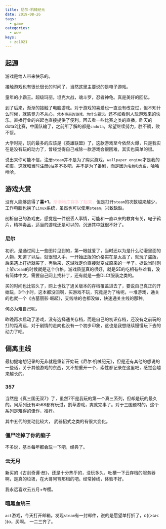 ```yaml
---
title: 尼尔·机械纪元
date: 2019-08-26
tags:
  - game
categories:
  - wuw
keys:
  - zc1021
---
```


## 起源

游戏是给人带来快乐的。

接触游戏也有很长很长的时间了，当然这里主要说的是电子游戏。

童年的小霸王。超级玛丽，坦克大战，魂斗罗，忍者神龟。真是美好的回忆。

到了后来，渐渐的接触了电脑游戏。对于游戏的喜爱也一直没有改变过，但不知什么时候，就感觉力不从心，`凭本事买的游戏，为什么要玩。`还不如看别人玩游戏来的快乐。直播行业的兴起也直接提供了便利。回去看一些比赛之类的直播。昨天的dota2比赛，中国队输了，之前所了解的都是`cndota`，希望继续努力，胜不骄，败不馁。

大学时期，玩的最多的应该是《英雄联盟》了，这款游戏至今依然火爆，只是我实在是没有玩的动力了，曾经觉得自己戒除一款游戏会很困难，其实也简单的很。

说出来你可能不信，注册`steam`并不是为了购买游戏，`wallpaper engine`才是我的初衷，这就和当时注册`B站`差不多吧，并不是为了番剧，而是因为`宅舞和鬼畜`，哈哈哈哈。

## 游戏大赏

没有人能够逃得了**喜+1**，<font color=pink>渐渐地库存多了起来，</font>但是打开`steam`的次数越来越少，工作电脑也换了`Linux`系统，虽然也可以使用`steam`，兴致缺缺。

剖析自己的游戏史，感觉是一件很丢人事情，可能和一直以来的教育有关，电子鸦片，精神毒品，适当的游戏还是可以的，沉迷其中就很不好了。

### 尼尔

初识，是通过网上一些图片见到的，第一眼就爱了，当时还以为是什么动漫里面的人物，知道了以后，就很想入手，一开始正版的价格实在是太高了，就玩了盗版，后来遇上打折就买了，再后来，这游戏定价直接就变成原来的一半了。据说当时刚上架`steam`的时候就是这个价格。游戏质量真的很好，就是SE的吃相有些难看，没有简体中文，需要自己网上找补丁，还有就是一些DLCf服装之类的。

买的时间也比较久了，网上也找了通关版本的存档覆盖进去了，要说自己真正的开始玩，3个小时，这本都没回啊，买游戏不玩，究竟是为了啥呢，一堆游戏，通关的也就一个《古墓丽影·崛起》，支线啥的也都没做，快速通关主线的那种。

何必为难自己呢。

昨晚再次启动了游戏，没有选择通关存档，而是自己的初识存档，还没有之前玩的打的距离远，对于剧情的走向也没有一个初步印象，这也是我想继续慢慢玩下去的动力了吧。

## 偏离主线

最初提笔想记录的无非就是重新开始玩《尼尔·机械纪元》，但是还有其他的想说的一些话，关于其他游戏的东西，又不想重开一个，索性都记录在这里吧，感觉会越来越长的。

### 357

当然是《真三国无双7》了，虽然7不是我玩的第一个真三系列，但却是玩的最久的。同系列还有4568都有玩过，割草游戏，爽就完事了。对于三国题材的，这个系列是难得的佳作，推荐。

其中五代的变动比较大， 武器招式之类的有很大变化。

### 僵尸吃掉了你的脑子

不多说，基本每年都会玩一下吧，经典了。

### 云无月

新买的《古剑奇谭·叁》，还是十分热乎的，没玩多久，吐槽一下云存档的服务器啊，是真的垃圾，在大哥阿育那租的吧。经常掉线，体验不好。

我永远喜欢云五月+岑樱。

### 暗黑血统三

`act`游戏，今天打开邮箱，发现`steam`有一封邮件，说的是愿望单打折了，o((>ω< ))o，买啊。
一二三齐了。
